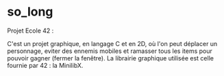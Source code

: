 # so_long

Projet Ecole 42 :

C'est un projet graphique, en langage C et en 2D, où l'on peut déplacer un personnage, eviter des ennemis mobiles et ramasser tous les items pour pouvoir gagner
(fermer la fenêtre).
La librairie graphique utilisée est celle fournie par 42 : la MinilibX. 
